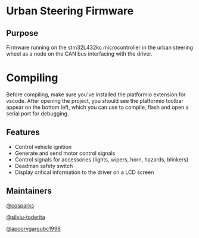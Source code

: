 # Urban Steering Firmware

## Purpose
Firmware running on the stm32L432kc microcontroller in the urban steering wheel as a node on the CAN bus interfacing with the driver.

# Compiling
Before compiling, make sure you've installed the platformio extension for vscode.  After opening the project, you should see the platformio toolbar appear on the bottom left, which you can use to compile, flash and open a serial port for debugging.

## Features
* Control vehicle ignition
* Generate and send motor control signals
* Control signals for accessories (lights, wipers, horn, hazards, blinkers) 
* Deadman safety switch 
* Display critical information to the driver on a LCD screen 

## Maintainers
[@cosparks](https://github.com/spennyp)

[@silviu-toderita](https://github.com/jchan34)

[@apoorvgargubc1998](https://github.com/apoorvgargubc1998)
